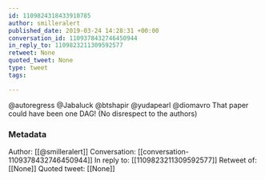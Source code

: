```yaml
---
id: 1109824318433910785
author: smilleralert
published_date: 2019-03-24 14:28:31 +00:00
conversation_id: 1109378432746450944
in_reply_to: 1109823211309592577
retweet: None
quoted_tweet: None
type: tweet
tags:

---
```


@autoregress @Jabaluck @btshapir @yudapearl @diomavro That paper could have been one DAG! (No disrespect to the authors)

### Metadata

Author: [[@smilleralert]]
Conversation: [[conversation-1109378432746450944]]
In reply to: [[1109823211309592577]]
Retweet of: [[None]]
Quoted tweet: [[None]]
